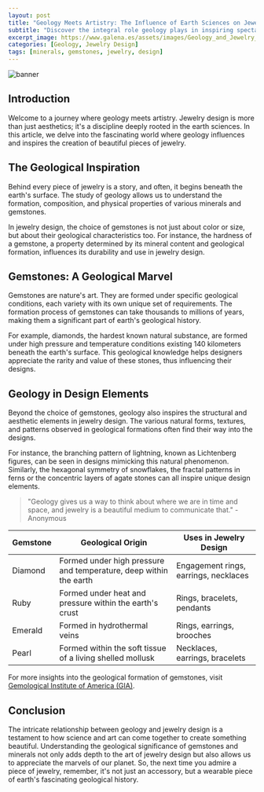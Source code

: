```yaml
---
layout: post
title: "Geology Meets Artistry: The Influence of Earth Sciences on Jewelry Design"
subtitle: "Discover the integral role geology plays in inspiring spectacular and captivating jewelry designs."
excerpt_image: https://www.galena.es/assets/images/Geology_and_Jewelry_Design.png
categories: [Geology, Jewelry Design]
tags: [minerals, gemstones, jewelry, design]
---
```


![banner](https://www.galena.es/assets/images/Geology_and_Jewelry_Design.png "A stunning array of gemstones and minerals, showcasing the intricate relationship between geology and jewelry design, with labels highlighting their geological origins and unique properties.")

## Introduction
Welcome to a journey where geology meets artistry. Jewelry design is more than just aesthetics; it's a discipline deeply rooted in the earth sciences. In this article, we delve into the fascinating world where geology influences and inspires the creation of beautiful pieces of jewelry.

## The Geological Inspiration
Behind every piece of jewelry is a story, and often, it begins beneath the earth's surface. The study of geology allows us to understand the formation, composition, and physical properties of various minerals and gemstones. 

In jewelry design, the choice of gemstones is not just about color or size, but about their geological characteristics too. For instance, the hardness of a gemstone, a property determined by its mineral content and geological formation, influences its durability and use in jewelry design.

## Gemstones: A Geological Marvel
Gemstones are nature's art. They are formed under specific geological conditions, each variety with its own unique set of requirements. The formation process of gemstones can take thousands to millions of years, making them a significant part of earth's geological history.

For example, diamonds, the hardest known natural substance, are formed under high pressure and temperature conditions existing 140 kilometers beneath the earth's surface. This geological knowledge helps designers appreciate the rarity and value of these stones, thus influencing their designs.

## Geology in Design Elements
Beyond the choice of gemstones, geology also inspires the structural and aesthetic elements in jewelry design. The various natural forms, textures, and patterns observed in geological formations often find their way into the designs. 

For instance, the branching pattern of lightning, known as Lichtenberg figures, can be seen in designs mimicking this natural phenomenon. Similarly, the hexagonal symmetry of snowflakes, the fractal patterns in ferns or the concentric layers of agate stones can all inspire unique design elements.

> "Geology gives us a way to think about where we are in time and space, and jewelry is a beautiful medium to communicate that." - Anonymous

| Gemstone | Geological Origin | Uses in Jewelry Design |
|---|---|---|
| Diamond | Formed under high pressure and temperature, deep within the earth | Engagement rings, earrings, necklaces |
| Ruby | Formed under heat and pressure within the earth's crust | Rings, bracelets, pendants |
| Emerald | Formed in hydrothermal veins | Rings, earrings, brooches |
| Pearl | Formed within the soft tissue of a living shelled mollusk | Necklaces, earrings, bracelets |

For more insights into the geological formation of gemstones, visit [Gemological Institute of America (GIA)](https://www.gia.edu/gem-encyclopedia).

## Conclusion
The intricate relationship between geology and jewelry design is a testament to how science and art can come together to create something beautiful. Understanding the geological significance of gemstones and minerals not only adds depth to the art of jewelry design but also allows us to appreciate the marvels of our planet. So, the next time you admire a piece of jewelry, remember, it's not just an accessory, but a wearable piece of earth's fascinating geological history.